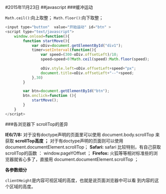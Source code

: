 #2015年11月23日
##javascript
###缓冲运动

`Math.ceil()`:向上取整；
`Math.floor()`:向下取整；

```js
<input type="button"  value="开始运动" id="btn" >
<script type="text/javascript">
    window.onload=function(){
        function startMove(){
            var oDiv=document.getElementById("div1");
            timer=setInterval(function(){
                var speed=(300-oDiv.offsetLeft)/10;
                speed=speed>0?Math.ceil(speed):Math.floor(speed);
                
                oDiv.style.left=oDiv.offsetLeft+speed+"px";
                document.title=oDiv.offsetLeft+"--"+speed;
            },30)
        }

        var btn=document.getElementById("btn");
        btn.onclick=function (){
            startMove();
        }        
    }
</script>
```

###各浏览器下 scrollTop的差异 

**IE6/7/8:**
对于没有doctype声明的页面里可以使用  document.body.scrollTop 来获取 **scrollTop高度 ；**
对于有doctype声明的页面则可以使用 document.documentElement.scrollTop； 
**Safari:**
safari 比较特别，有自己获取scrollTop的函数 ： window.pageYOffset ； 
**Firefox:**
火狐等等相对标准些的浏览器就省心多了，直接用 document.documentElement.scrollTop ； 


**各参数细分**

`clientHeight`是内容可视区域的高度，也就是说页面浏览器中可以看
到内容的这个区域的高度。
